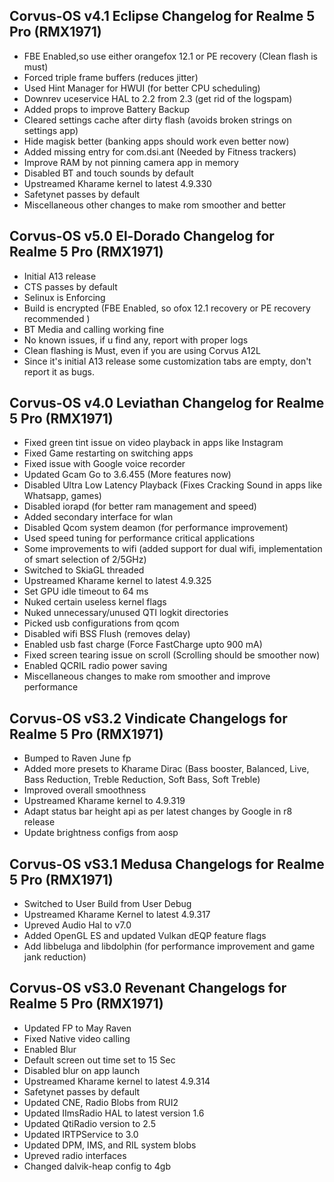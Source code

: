 ## Corvus-OS v4.1 Eclipse Changelog for Realme 5 Pro (RMX1971)

- FBE Enabled,so use either orangefox 12.1 or PE recovery (Clean flash is must)
- Forced triple frame buffers (reduces jitter)
- Used Hint Manager for HWUI (for better CPU scheduling)
- Downrev uceservice HAL to 2.2 from 2.3 (get rid of the logspam) 
- Added props to improve Battery Backup 
- Cleared settings cache after dirty flash (avoids broken strings on settings app) 
- Hide magisk better (banking apps should work even better now) 
- Added missing entry for com.dsi.ant (Needed by Fitness trackers)
- Improve RAM by not pinning camera app in memory
- Disabled BT and touch sounds by default
- Upstreamed Kharame kernel to latest 4.9.330
- Safetynet passes by default 
- Miscellaneous other changes to make rom smoother and better

## Corvus-OS v5.0 El-Dorado Changelog for Realme 5 Pro (RMX1971)

- Initial A13 release
- CTS passes by default
- Selinux is Enforcing
- Build is encrypted (FBE Enabled, so ofox 12.1 recovery or PE recovery recommended )
- BT Media and calling working fine
- No known issues, if u find any, report with proper logs
- Clean flashing is Must, even if you are using Corvus A12L
- Since it's initial A13 release some customization tabs are empty, don't report it as bugs.


## Corvus-OS v4.0 Leviathan Changelog for Realme 5 Pro (RMX1971)

- Fixed green tint issue on video playback in apps like Instagram 
- Fixed Game restarting on switching apps
- Fixed issue with Google voice recorder
- Updated Gcam Go to 3.6.455 (More features now)
- Disabled Ultra Low Latency Playback (Fixes Cracking Sound in apps like Whatsapp, games)
- Disabled iorapd (for better ram management and speed)
- Added secondary interface for wlan
- Disabled Qcom system deamon (for performance improvement) 
- Used speed tuning for performance critical applications
- Some improvements to wifi (added support for dual wifi, implementation of smart selection of 2/5GHz)
- Switched to SkiaGL threaded
- Upstreamed Kharame kernel to latest 4.9.325
- Set GPU idle timeout to 64 ms
- Nuked certain useless kernel flags 
- Nuked unnecessary/unused QTI logkit directories
- Picked usb configurations from qcom
- Disabled wifi BSS Flush (removes delay) 
- Enabled usb fast charge (Force FastCharge upto 900 mA) 
- Fixed screen tearing issue on scroll (Scrolling should be smoother now)
- Enabled QCRIL radio power saving
- Miscellaneous changes to make rom smoother and improve performance


## Corvus-OS vS3.2 Vindicate Changelogs for Realme 5 Pro (RMX1971)

- Bumped to Raven June fp
- Added more presets to Kharame Dirac (Bass booster, Balanced, Live, Bass Reduction, Treble Reduction, Soft Bass, Soft Treble)
- Improved overall smoothness
- Upstreamed Kharame kernel to 4.9.319
- Adapt status bar height api as per latest changes by Google in r8 release
- Update brightness configs from aosp

## Corvus-OS vS3.1 Medusa Changelogs for Realme 5 Pro (RMX1971)

- Switched to User Build from User Debug
- Upstreamed Kharame Kernel to latest 4.9.317
- Upreved Audio Hal to v7.0
- Added OpenGL ES and updated Vulkan dEQP feature flags
- Add libbeluga and libdolphin (for performance improvement and game jank reduction) 

## Corvus-OS vS3.0 Revenant Changelogs for Realme 5 Pro (RMX1971)

- Updated FP to May Raven
- Fixed Native video calling
- Enabled Blur
- Default screen out time set to 15 Sec
- Disabled blur on app launch
- Upstreamed Kharame kernel to latest 4.9.314
- Safetynet passes by default
- Updated CNE, Radio Blobs from RUI2
- Updated IImsRadio HAL to latest version 1.6
- Updated QtiRadio version to 2.5
- Updated IRTPService to 3.0
- Updated  DPM, IMS, and RIL system blobs
- Upreved  radio interfaces
- Changed dalvik-heap config to 4gb

